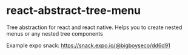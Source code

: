 # react-abstract-tree-menu
Tree abstraction for react and react native. Helps you to create nested menus or any nested tree components

Example expo snack:
https://snack.expo.io/@bigboyseco/dd6d91
